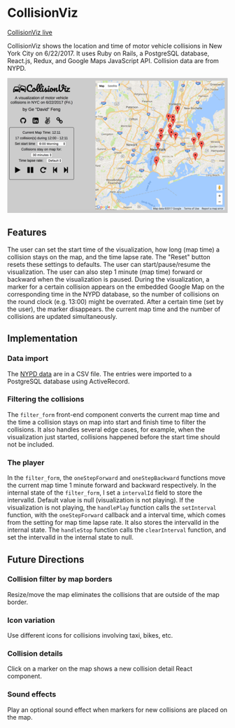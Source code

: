 # CollisionViz
[CollisionViz live][heroku]

[heroku]: https://collisionviz.davidfeng.us/

CollisionViz shows the location and time of motor vehicle collisions in New York City on 6/22/2017. It uses Ruby on Rails, a PostgreSQL database, React.js, Redux, and Google Maps JavaScript API. Collision data are from NYPD.

![screenshot](screenshot.png)

## Features
The user can set the start time of the visualization, how long (map time) a collision stays on the map, and the time lapse rate. The "Reset" button resets these settings to defaults.
The user can start/pause/resume the visualization. The user can also step 1 minute (map time) forward or backward when the visualization is paused.
During the visualization, a marker for a certain collision appears on the embedded Google Map on the corresponding time in the NYPD database, so the number of collisions on the round clock (e.g. 13:00) might be overrated. After a certain time (set by the user), the marker disappears. the current map time and the number of collisions are updated simultaneously.

## Implementation

### Data import
The [NYPD data][data_link] are in a CSV file. The entries were imported to a PostgreSQL database using ActiveRecord.

[data_link]: https://data.cityofnewyork.us/Public-Safety/NYPD-Motor-Vehicle-Collisions/h9gi-nx95

### Filtering the collisions
The `filter_form` front-end component converts the current map time and the time a collision stays on map into start and finish time to filter the collisions. It also handles several edge cases, for example, when the visualization just started, collisions happened before the start time should not be included.

### The player
In the `filter_form`, the `oneStepForward` and `oneStepBackward` functions move the current map time 1 minute forward and backward respectively.
In the internal state of the `filter_form`, I set a `intervalId` field to store the intervalId. Default value is null (visualization is not playing).
If the visualization is not playing, the `handlePlay` function calls the `setInterval` function, with the `oneStepForward` callback and a interval time, which comes from the setting for map time lapse rate. It also stores the intervalId in the internal state.
The `handleStop` function calls the `clearInterval` function, and set the intervalId in the internal state to null.

## Future Directions

### Collision filter by map borders
Resize/move the map eliminates the collisions that are outside of the map border.

### Icon variation
Use different icons for collisions involving taxi, bikes, etc.

### Collision details
Click on a marker on the map shows a new collision detail React component.

### Sound effects
Play an optional sound effect when markers for new collisions are placed on the map.
